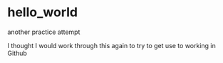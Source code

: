 # hello_world
another practice attempt

I thought I would work through this again to try to get use to working in Github
